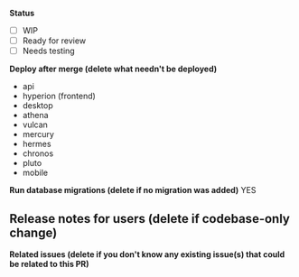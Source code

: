 <!-- FILL OUT THE BELOW FORM OR YOUR PR WILL BE AUTOMATICALLY CLOSED -->
**Status**
- [ ] WIP
- [ ] Ready for review
- [ ] Needs testing

**Deploy after merge (delete what needn't be deployed)**
- api
- hyperion (frontend)
- desktop
- athena
- vulcan
- mercury
- hermes
- chronos
- pluto
- mobile

**Run database migrations (delete if no migration was added)**
YES

**Release notes for users (delete if codebase-only change)**
-
<!--
If your pull request introduces changes to the user interface on Spectrum, please share before and after screenshots of the changes (gifs or videos are encouraged for interaction changes). Please include screenshots of desktop and mobile viewports to ensure that all responsive cases are reviewed.
-->

**Related issues (delete if you don't know any existing issue(s) that could be related to this PR)**
<!--
If your PR closes an existing issue you can write "Closes #issue_number" or if it's related to another issue you can write "Related to #issue_number"
-->
